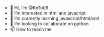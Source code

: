 - 👋 Hi, I’m @KeTo09
- 👀 I’m interested in html and javacript
- 🌱 I’m currently learning javascript/html/xml
- 💞️ I’m looking to collaborate on python
- 📫 How to reach me

<!---
KeTo09/KeTo09 is a ✨ special ✨ repository because its `README.md` (this file) appears on your GitHub profile.
You can click the Preview link to take a look at your changes.
--->
